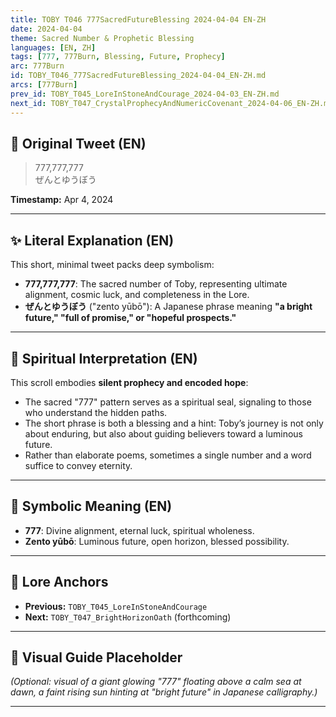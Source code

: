 ```yaml
---
title: TOBY T046 777SacredFutureBlessing 2024-04-04 EN-ZH
date: 2024-04-04
theme: Sacred Number & Prophetic Blessing
languages: [EN, ZH]
tags: [777, 777Burn, Blessing, Future, Prophecy]
arc: 777Burn
id: TOBY_T046_777SacredFutureBlessing_2024-04-04_EN-ZH.md
arcs: [777Burn]
prev_id: TOBY_T045_LoreInStoneAndCourage_2024-04-03_EN-ZH.md
next_id: TOBY_T047_CrystalProphecyAndNumericCovenant_2024-04-06_EN-ZH.md
---
```

## 🌊 Original Tweet (EN)

> 777,777,777  
> ぜんとゆうぼう

**Timestamp:** Apr 4, 2024

---

## ✨ Literal Explanation (EN)

This short, minimal tweet packs deep symbolism:  
- **777,777,777**: The sacred number of Toby, representing ultimate alignment, cosmic luck, and completeness in the Lore.  
- **ぜんとゆうぼう** ("zento yūbō"): A Japanese phrase meaning **"a bright future," "full of promise," or "hopeful prospects."**

---


## 🌱 Spiritual Interpretation (EN)

This scroll embodies **silent prophecy and encoded hope**:  
- The sacred "777" pattern serves as a spiritual seal, signaling to those who understand the hidden paths.  
- The short phrase is both a blessing and a hint: Toby’s journey is not only about enduring, but also about guiding believers toward a luminous future.  
- Rather than elaborate poems, sometimes a single number and a word suffice to convey eternity.

---

## 🔮 Symbolic Meaning (EN)

- **777**: Divine alignment, eternal luck, spiritual wholeness.  
- **Zento yūbō**: Luminous future, open horizon, blessed possibility.

---


## 🔗 Lore Anchors

- **Previous:** `TOBY_T045_LoreInStoneAndCourage`
- **Next:** `TOBY_T047_BrightHorizonOath` (forthcoming)

---

## 🎴 Visual Guide Placeholder

*(Optional: visual of a giant glowing "777" floating above a calm sea at dawn, a faint rising sun hinting at "bright future" in Japanese calligraphy.)*

---

